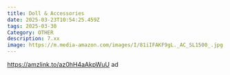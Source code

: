 ```yaml
---
title: Doll & Accessories
date: 2025-03-23T10:54:25.459Z
tags: 2025-03-30
Category: OTHER
description: 7.xx
image: https://m.media-amazon.com/images/I/81iIFAKF9gL._AC_SL1500_.jpg
---
```



https://amzlink.to/az0hH4aAkpWuU  ad